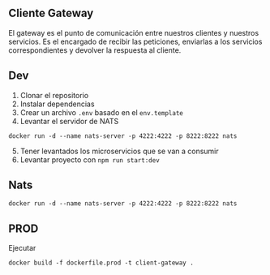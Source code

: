 ## Cliente Gateway

El gateway es el punto de comunicación entre nuestros clientes y nuestros servicios. Es el encargado de recibir las peticiones, enviarlas a los servicios correspondientes y devolver la respuesta al cliente.

## Dev

1. Clonar el repositorio
2. Instalar dependencias
3. Crear un archivo `.env` basado en el `env.template`
4. Levantar el servidor de NATS

```
docker run -d --name nats-server -p 4222:4222 -p 8222:8222 nats
```

5. Tener levantados los microservicios que se van a consumir
6. Levantar proyecto con `npm run start:dev`

## Nats

```
docker run -d --name nats-server -p 4222:4222 -p 8222:8222 nats
```

## PROD

Ejecutar

```
docker build -f dockerfile.prod -t client-gateway .
```
